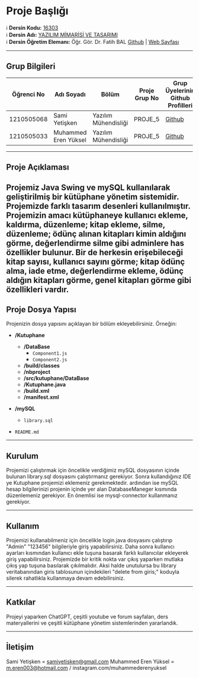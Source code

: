 # Proje Başlığı

:information_source: **Dersin Kodu:** [16303](https://ebp.klu.edu.tr/Ders/dersDetay/YAZ16303/716026/tr)  
:information_source: **Dersin Adı:** [YAZILIM MİMARİSİ VE TASARIMI](https://ebp.klu.edu.tr/Ders/dersDetay/YAZ16303/716026/tr)  
:information_source: **Dersin Öğretim Elemanı:** Öğr. Gör. Dr. Fatih BAL  [Github](https://github.com/balfatih)   |    [Web Sayfası](https://balfatih.github.io/)
   
---

## Grup Bilgileri

|  Öğrenci No |       Adı Soyadı       |        Bölüm          		| Proje Grup No | Grup Üyelerinin Github Profilleri                 |
|-------------|------------------------|--------------------------|---------------|---------------------------------------------------|
| 1210505068  | Sami Yetişken			     | Yazılım Mühendisliği     | PROJE_5       | [Github](https://github.com/samiyetisken/)        |
| 1210505033  | Muhammed Eren Yüksel   | Yazılım Mühendisliği     | PROJE_5       | [Github](https://github.com/Eren075/)             |


---

## Proje Açıklaması


Projemiz Java Swing ve mySQL kullanılarak geliştirilmiş bir kütüphane yönetim sistemidir. Projemizde farklı tasarım desenleri kullanılmıştır. Projemizin amacı kütüphaneye kullanıcı ekleme, kaldırma, düzenleme; kitap ekleme, silme, düzenleme; ödünç alınan kitapları kimin aldığını görme, değerlendirme silme gibi adminlere has özellikler bulunur. Bir de herkesin erişebileceği kitap sayısı, kullanıcı sayını görme; kitap ödünç alma, iade etme, değerlendirme ekleme, ödünç aldığın kitapları görme, genel kitapları görme gibi özellikleri vardır.
---

## Proje Dosya Yapısı

Projenizin dosya yapısını açıklayan bir bölüm ekleyebilirsiniz. Örneğin:
- **/Kutuphane**
  - **/DataBase**
    - `Component1.js`
    - `Component2.js`
  - **/build/classes**
  - **/nbproject**
  - **/src/kutuphane/DataBase**
  - **/Kutuphane.java**
  - **/build.xml**
  - **/manifest.xml**
- **/mySQL**
    - `library.sql`

- `README.md`



---

## Kurulum

 Projemizi çalıştırmak için öncelikle verdiğimiz mySQL dosyasının içinde bulunan library.sql dosyasını çalıştırmanız gerekiyor. Sonra kullandığınız IDE ye Kutuphane projemizi eklemeniz gerekmektedir. ardından ise mySQL hesap bilgilerinizi projenin içinde yer alan DatabaseManeger kısmında düzenlemeniz gerekiyor. En önemlisi ise mysql-connector kullanmanız gerekiyor. 

---

## Kullanım

Projemizi kullanabilmeniz için öncelikle login.java dosyasını çalıştırıp "Admin" "123456" bilgileriyle giriş yapabilirsiniz. Daha sonra kullanıcı ayarları kısmından kullanıcı ekle tuşuna basarak farklı kullanıcılar ekleyerek giriş yapabilirsiniz. Projemizde bir kritik nokta var çıkış yaparken mutlaka çıkış yap tuşuna basılarak çıkılmalıdır. Aksi halde unutulursa bu library veritabanından giris tablosunun içindekileri "delete from giris;" koduyla silerek rahatlıkla kullanmaya devam edebilirsiniz.

---

## Katkılar

Projeyi yaparken ChatGPT, çeşitli youtube ve forum sayfaları, ders materyallerini ve çeşitli kütüphane yönetim sistemlerinden yararlandık.

---

## İletişim

Sami Yetişken = samiyetisken@gmail.com
Muhammed Eren Yüksel = m.eren003@hotmail.com  / instagram.com/muhammederenyuksel
